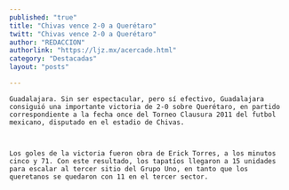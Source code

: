 ```yaml
---
published: "true"
title: "Chivas vence 2-0 a Querétaro"
twitt: "Chivas vence 2-0 a Querétaro"
author: "REDACCION"
authorlink: "https://ljz.mx/acercade.html"
category: "Destacadas"
layout: "posts"

---
```



  
    Guadalajara. Sin ser espectacular, pero sí efectivo, Guadalajara consiguió una importante victoria de 2-0 sobre Querétaro, en partido correspondiente a la fecha once del Torneo Clausura 2011 del futbol mexicano, disputado en el estadio de Chivas.
  
  
  
    Los goles de la victoria fueron obra de Erick Torres, a los minutos cinco y 71. Con este resultado, los tapatíos llegaron a 15 unidades para escalar al tercer sitio del Grupo Uno, en tanto que los queretanos se quedaron con 11 en el tercer sector.
  

